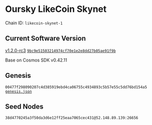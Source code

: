 # Oursky LikeCoin Skynet

Chain ID: `likecoin-skynet-1`

## Current Software Version

[v1.2.0-rc3](https://github.com/likecoin/likecoin-chain/releases/tag/fotan-1.2) [`9bc9e51503214974cf70e1e2e8dd27b05ae91f9b`](https://github.com/likecoin/likecoin-chain/commit/9bc9e51503214974cf70e1e2e8dd27b05ae91f9b)

Base on Cosmos SDK v0.42.11

## Genesis

`00477f298090207c4d385919ebd4ca06755c4934893c5b57e55c5dd76bd154a5`
[`genesis.json`](./genesis.json)

## Seed Nodes

`38d4770245a3f50da3d6e12ff25eaa7065cec431@52.148.89.139:26656`
